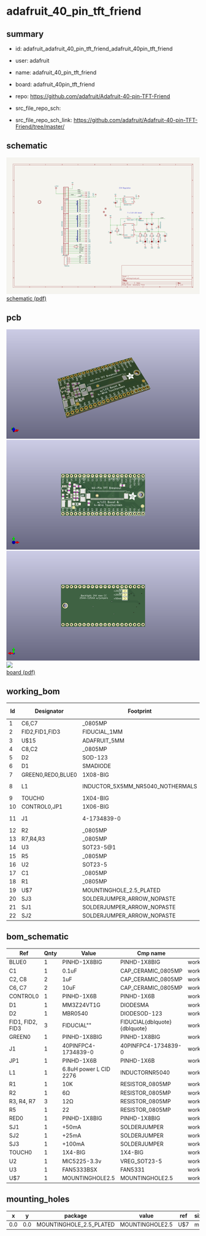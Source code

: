 # adafruit_40_pin_tft_friend
 
## summary 
* id: adafruit_adafruit_40_pin_tft_friend_adafruit_40pin_tft_friend
* user: adafruit
* name: adafruit_40_pin_tft_friend
* board: adafruit_40pin_tft_friend
* repo: https://github.com/adafruit/Adafruit-40-pin-TFT-Friend



* src_file_repo_sch: 
* src_file_repo_sch_link: https://github.com/adafruit/Adafruit-40-pin-TFT-Friend/tree/master/

## schematic  
![](working_schematic_600.png)  
[schematic (pdf)](working_schematic.pdf)  

## pcb  
![](working_3d_600.png) 
![](working_3d_front_600.png)  
![](working_3d_back_600.png)  
![](working_600.png)  
[board (pdf)](working.pdf)  

## working_bom
| Id | Designator | Footprint | Quantity | Designation | Supplier and ref |  | None | 
| --- | --- | --- | --- | --- | --- | --- | --- | 
| 1 | C6,C7 | _0805MP | 2 | 10uF |  |  | [''] | 
| 2 | FID2,FID1,FID3 | FIDUCIAL_1MM | 3 | FIDUCIAL" |  |  | [''] | 
| 3 | U$15 | ADAFRUIT_5MM | 1 |  |  |  | [''] | 
| 4 | C8,C2 | _0805MP | 2 | 1uF |  |  | [''] | 
| 5 | D2 | SOD-123 | 1 | MBR0540 |  |  | [''] | 
| 6 | D1 | SMADIODE | 1 | MM3Z24VT1G |  |  | [''] | 
| 7 | GREEN0,RED0,BLUE0 | 1X08-BIG | 3 |  |  |  | [''] | 
| 8 | L1 | INDUCTOR_5X5MM_NR5040_NOTHERMALS | 1 | 6.8uH power L CID 2276 |  |  | [''] | 
| 9 | TOUCH0 | 1X04-BIG | 1 |  |  |  | [''] | 
| 10 | CONTROL0,JP1 | 1X06-BIG | 2 |  |  |  | [''] | 
| 11 | J1 | 4-1734839-0 | 1 | 40PINFPCM4-1734839-0 |  |  | [''] | 
| 12 | R2 | _0805MP | 1 | 6Ω |  |  | [''] | 
| 13 | R7,R4,R3 | _0805MP | 3 | 12Ω |  |  | [''] | 
| 14 | U3 | SOT23-5@1 | 1 | FAN5333BSX |  |  | [''] | 
| 15 | R5 | _0805MP | 1 | 22 |  |  | [''] | 
| 16 | U2 | SOT23-5 | 1 | MIC5225-3.3v |  |  | [''] | 
| 17 | C1 | _0805MP | 1 | 0.1uF |  |  | [''] | 
| 18 | R1 | _0805MP | 1 | 10K |  |  | [''] | 
| 19 | U$7 | MOUNTINGHOLE_2.5_PLATED | 1 | MOUNTINGHOLE2.5 |  |  | [''] | 
| 20 | SJ3 | SOLDERJUMPER_ARROW_NOPASTE | 1 | +100mA |  |  | [''] | 
| 21 | SJ1 | SOLDERJUMPER_ARROW_NOPASTE | 1 | +50mA |  |  | [''] | 
| 22 | SJ2 | SOLDERJUMPER_ARROW_NOPASTE | 1 | +25mA |  |  | [''] | 


## bom_schematic
| Ref | Qnty | Value | Cmp name | Footprint | Description | Vendor | DNP | 
| --- | --- | --- | --- | --- | --- | --- | --- | 
| BLUE0 | 1 | PINHD-1X8BIG | PINHD-1X8BIG | working:1X08-BIG |  |  |  | 
| C1 | 1 | 0.1uF | CAP_CERAMIC_0805MP | working:_0805MP |  |  |  | 
| C2, C8 | 2 | 1uF | CAP_CERAMIC_0805MP | working:_0805MP |  |  |  | 
| C6, C7 | 2 | 10uF | CAP_CERAMIC_0805MP | working:_0805MP |  |  |  | 
| CONTROL0 | 1 | PINHD-1X6B | PINHD-1X6B | working:1X06-BIG |  |  |  | 
| D1 | 1 | MM3Z24VT1G | DIODESMA | working:SMADIODE |  |  |  | 
| D2 | 1 | MBR0540 | DIODESOD-123 | working:SOD-123 |  |  |  | 
| FID1, FID2, FID3 | 3 | FIDUCIAL"" | FIDUCIAL{dblquote}{dblquote} | working:FIDUCIAL_1MM |  |  |  | 
| GREEN0 | 1 | PINHD-1X8BIG | PINHD-1X8BIG | working:1X08-BIG |  |  |  | 
| J1 | 1 | 40PINFPC4-1734839-0 | 40PINFPC4-1734839-0 | working:4-1734839-0 |  |  |  | 
| JP1 | 1 | PINHD-1X6B | PINHD-1X6B | working:1X06-BIG |  |  |  | 
| L1 | 1 | 6.8uH power L CID 2276 | INDUCTORNR5040 | working:INDUCTOR_5X5MM_NR5040_NOTHERMALS |  |  |  | 
| R1 | 1 | 10K | RESISTOR_0805MP | working:_0805MP |  |  |  | 
| R2 | 1 | 6Ω | RESISTOR_0805MP | working:_0805MP |  |  |  | 
| R3, R4, R7 | 3 | 12Ω | RESISTOR_0805MP | working:_0805MP |  |  |  | 
| R5 | 1 | 22 | RESISTOR_0805MP | working:_0805MP |  |  |  | 
| RED0 | 1 | PINHD-1X8BIG | PINHD-1X8BIG | working:1X08-BIG |  |  |  | 
| SJ1 | 1 | +50mA | SOLDERJUMPER | working:SOLDERJUMPER_ARROW_NOPASTE |  |  |  | 
| SJ2 | 1 | +25mA | SOLDERJUMPER | working:SOLDERJUMPER_ARROW_NOPASTE |  |  |  | 
| SJ3 | 1 | +100mA | SOLDERJUMPER | working:SOLDERJUMPER_ARROW_NOPASTE |  |  |  | 
| TOUCH0 | 1 | 1X4-BIG | 1X4-BIG | working:1X04-BIG |  |  |  | 
| U2 | 1 | MIC5225-3.3v | VREG_SOT23-5 | working:SOT23-5 |  |  |  | 
| U3 | 1 | FAN5333BSX | FAN5331 | working:SOT23-5@1 |  |  |  | 
| U$7 | 1 | MOUNTINGHOLE2.5 | MOUNTINGHOLE2.5 | working:MOUNTINGHOLE_2.5_PLATED |  |  |  | 


## mounting_holes
| x | y | package | value | ref | size | 
| --- | --- | --- | --- | --- | --- | 
| 0.0 | 0.0 | MOUNTINGHOLE_2.5_PLATED | MOUNTINGHOLE2.5 | U$7 | m3 | 



